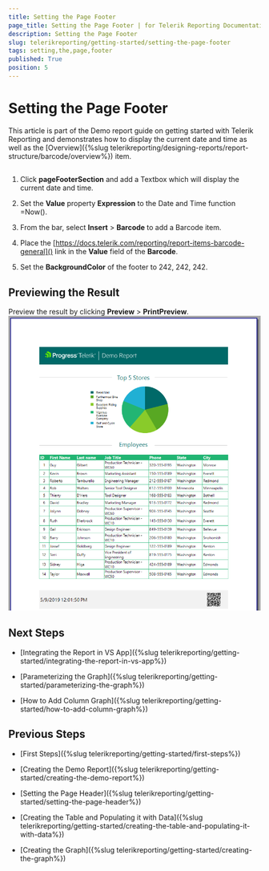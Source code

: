 ```yaml
---
title: Setting the Page Footer
page_title: Setting the Page Footer | for Telerik Reporting Documentation
description: Setting the Page Footer
slug: telerikreporting/getting-started/setting-the-page-footer
tags: setting,the,page,footer
published: True
position: 5
---
```


# Setting the Page Footer



This article is part of the Demo report guide on getting started with Telerik Reporting and demonstrates
        how to display the current date and time as well as the [Overview]({%slug telerikreporting/designing-reports/report-structure/barcode/overview%}) item.
      

## 

1. Click __pageFooterSection__ and add a Textbox which will display the current date and time.
            

1. Set the __Value__ property __Expression__ to the Date and Time function
              =Now().
            

1. From the bar, select __Insert__ > __Barcode__ to add a Barcode item.
            

1. Place the [https://docs.telerik.com/reporting/report-items-barcode-general]() link in the __Value__
              field of the __Barcode__.
            

1. Set the __BackgroundColor__ of the footer to 242, 242, 242.
            

## Previewing the Result

Preview the result by clicking __Preview__ > __PrintPreview__.
        ![Footer Added](images/FooterAdded.PNG)

## Next Steps

* [Integrating the Report in VS App]({%slug telerikreporting/getting-started/integrating-the-report-in-vs-app%})

* [Parameterizing the Graph]({%slug telerikreporting/getting-started/parameterizing-the-graph%})

* [How to Add Column Graph]({%slug telerikreporting/getting-started/how-to-add-column-graph%})

## Previous Steps

* [First Steps]({%slug telerikreporting/getting-started/first-steps%})

* [Creating the Demo Report]({%slug telerikreporting/getting-started/creating-the-demo-report%})

* [Setting the Page Header]({%slug telerikreporting/getting-started/setting-the-page-header%})

* [Creating the Table and Populating it with Data]({%slug telerikreporting/getting-started/creating-the-table-and-populating-it-with-data%})

* [Creating the Graph]({%slug telerikreporting/getting-started/creating-the-graph%})
